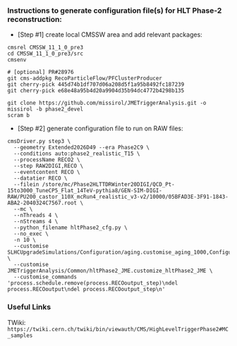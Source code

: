 ### Instructions to generate configuration file(s) for HLT Phase-2 reconstruction:

* [Step #1] create local CMSSW area and add relevant packages:
```
cmsrel CMSSW_11_1_0_pre3
cd CMSSW_11_1_0_pre3/src
cmsenv

# [optional] PR#28976
git cms-addpkg RecoParticleFlow/PFClusterProducer
git cherry-pick 445d74b1df707d06a208d5f1a95b8492fc187239
git cherry-pick e68e48a95b4d20a9904d35b94dc4772b4298b135

git clone https://github.com/missirol/JMETriggerAnalysis.git -o missirol -b phase2_devel
scram b
```

* [Step #2] generate configuration file to run on RAW files:
```
cmsDriver.py step3 \
  --geometry Extended2026D49 --era Phase2C9 \
  --conditions auto:phase2_realistic_T15 \
  --processName RECO2 \
  --step RAW2DIGI,RECO \
  --eventcontent RECO \
  --datatier RECO \
  --filein /store/mc/Phase2HLTTDRWinter20DIGI/QCD_Pt-15to3000_TuneCP5_Flat_14TeV-pythia8/GEN-SIM-DIGI-RAW/PU200_castor_110X_mcRun4_realistic_v3-v2/10000/05BFAD3E-3F91-1843-ABA2-2040324C7567.root \
  --mc \
  --nThreads 4 \
  --nStreams 4 \
  --python_filename hltPhase2_cfg.py \
  --no_exec \
  -n 10 \
  --customise SLHCUpgradeSimulations/Configuration/aging.customise_aging_1000,Configuration/DataProcessing/Utils.addMonitoring \
  --customise JMETriggerAnalysis/Common/hltPhase2_JME.customize_hltPhase2_JME \
  --customise_commands 'process.schedule.remove(process.RECOoutput_step)\ndel process.RECOoutput\ndel process.RECOoutput_step\n'
```

### Useful Links

TWiki: `https://twiki.cern.ch/twiki/bin/viewauth/CMS/HighLevelTriggerPhase2#MC_samples`
